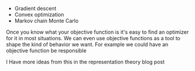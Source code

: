 
* Gradient descent
* Convex optimization 
* Markov chain Monte Carlo

Once you know what your objective function is it's easy to find an optimizer for it in most situations. We can even use objective functions as a tool to shape the kind of behavior we want. For example we could have an objective function be responsible

I Have more ideas from this in the representation theory blog post